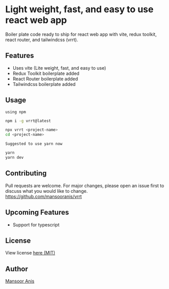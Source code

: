 # Light weight, fast, and easy to use react web app
Boiler plate code ready to ship for react web app with vite, redux toolkit, react router, and tailwindcss (vrrt).

## Features
- Uses vite (Lite weight, fast, and easy to use)
- Redux Toolkit boilerplate added
- React Router boilerplate added
- Tailwindcss boilerplate added
## Usage

`using npm`
```bash
npm i -g vrrt@latest
```
```bash
npx vrrt <project-name>
cd <project-name>
```
`Suggested to use yarn now`
```bash
yarn
yarn dev
```
## Contributing
Pull requests are welcome. For major changes, please open an issue first to discuss what you would like to change.
<br/>
https://github.com/mansooranis/vrrt

## Upcoming Features
- Support for typescript

## License
View license [here (MIT)](https://github.com/mansooranis/vrrt/blob/main/LICENSE)
## Author
[Mansoor Anis](https://github.com/mansooranis)